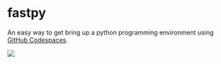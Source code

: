 # fastpy
An easy way to get bring up a python programming environment using [GitHub Codespaces](https://github.com/features/codespaces).

![](https://media.giphy.com/media/YSebLmqARFJLGTW8gr/giphy.gif)
